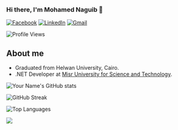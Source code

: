 ### Hi there, I'm Mohamed Naguib 👋
[![Facebook](https://img.shields.io/badge/Facebook-%231877F2.svg?style=for-the-badge&logo=Facebook&logoColor=white)](https://www.facebook.com/mohameds.nageb)
[![LinkedIn](https://img.shields.io/badge/LinkedIn-%230077B5.svg?style=for-the-badge&logo=LinkedIn&logoColor=white)](https://www.linkedin.com/in/mohamed-naguib-192216286/)
[![Gmail](https://img.shields.io/badge/Gmail-D14836?style=for-the-badge&logo=gmail&logoColor=white)](mailto:mohamednageb20172@gmail.com)

![Profile Views](https://komarev.com/ghpvc/?username=Mohamed-Naguib22)

## About me
- Graduated from Helwan University, Cairo.
- .NET Developer at [Misr University for Science and Technology](https://must.edu.eg/).
  
![Your Name's GitHub stats](https://github-readme-stats.vercel.app/api?username=Mohamed-Naguib22&show_icons=true&theme=radical)

![GitHub Streak](https://streak-stats.demolab.com/?user=Mohamed-Naguib22&theme=radical)

![Top Languages](https://github-readme-stats.vercel.app/api/top-langs/?username=Mohamed-Naguib22&layout=compact&theme=radical)

![](https://github-contributor-stats.vercel.app/api?username=Mohamed-Naguib22&limit=5&theme=radical&combine_all_yearly_contributions=true)
